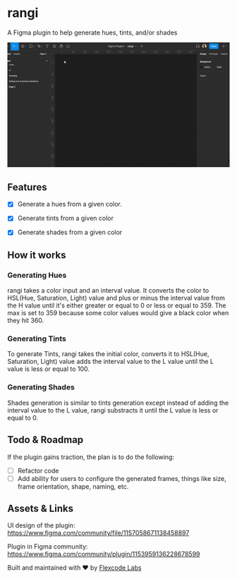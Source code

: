 # rangi

A Figma plugin to help generate hues, tints, and/or shades

![showcase gif](./showcase.gif 'rangi in Figma')

## Features

- [x] Generate a hues from a given color.

- [x] Generate tints from a given color

- [x] Generate shades from a given color

## How it works

### Generating Hues

rangi takes a color input and an interval value. It converts the color to HSL(Hue, Saturation, Light) value and plus or minus the interval value from the H value until it's either greater or equal to 0 or less or equal to 359. The max is set to 359 because some color values would give a black color when they hit 360.

### Generating Tints

To generate Tints, rangi takes the initial color, converts it to HSL(Hue, Saturation, Light) value adds the interval value to the L value until the L value is less or equal to 100.

### Generating Shades

Shades generation is similar to tints generation except instead of adding the interval value to the L value, rangi substracts it until the L value is less or equal to 0.

## Todo & Roadmap

If the plugin gains traction, the plan is to do the following:

- [ ] Refactor code
- [ ] Add ability for users to configure the generated frames, things like size, frame orientation, shape, naming, etc.

## Assets & Links

UI design of the plugin:
https://www.figma.com/community/file/1157058671138458897

Plugin in Figma community:
https://www.figma.com/community/plugin/1153959136228678599

Built and maintained with ❤ by [Flexcode Labs](https://flexocelabs.com)
